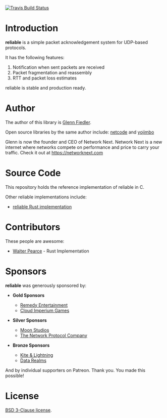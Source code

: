 [![Travis Build Status](https://travis-ci.org/networkprotocol/reliable.io.svg?branch=master)](https://travis-ci.org/networkprotocol/reliable.io)

# Introduction

**reliable** is a simple packet acknowledgement system for UDP-based protocols.

It has the following features:

1. Notification when sent packets are received
2. Packet fragmentation and reassembly
3. RTT and packet loss estimates

reliable is stable and production ready.

# Author

The author of this library is [Glenn Fiedler](https://www.linkedin.com/in/glennfiedler).

Open source libraries by the same author include: [netcode](http://netcode.io) and [yojimbo](http://libyojimbo.com)

Glenn is now the founder and CEO of Network Next. Network Next is a new internet where networks compete on performance and price to carry your traffic. Check it out at https://networknext.com

# Source Code

This repository holds the reference implementation of reliable in C.

Other reliable implementations include:

* [reliable Rust implementation](https://github.com/jaynus/reliable.io)

# Contributors

These people are awesome:

* [Walter Pearce](https://github.com/jaynus) - Rust Implementation

# Sponsors

**reliable** was generously sponsored by:

* **Gold Sponsors**
    * [Remedy Entertainment](http://www.remedygames.com/)
    * [Cloud Imperium Games](https://cloudimperiumgames.com)
    
* **Silver Sponsors**
    * [Moon Studios](http://www.oriblindforest.com/#!moon-3/)
    * [The Network Protocol Company](http://www.thenetworkprotocolcompany.com)
    
* **Bronze Sponsors**
    * [Kite & Lightning](http://kiteandlightning.la/)
    * [Data Realms](http://datarealms.com)
 
And by individual supporters on Patreon. Thank you. You made this possible!

# License

[BSD 3-Clause license](https://opensource.org/licenses/BSD-3-Clause).
